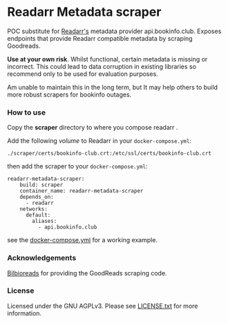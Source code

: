# Readarr Metadata scraper

POC substitute for [Readarr's](https://github.com/Readarr/Readarr) metadata provider api.bookinfo.club.
Exposes endpoints that provide Readarr compatible metadata by scraping Goodreads.



**Use at your own risk**. Whilst functional, certain metadata is missing or incorrect. This could lead to data corruption in
existing libraries so recommend only to be used for evaluation purposes.     

Am unable to maintain this in the long term, but It may help others to build more robust scrapers for bookinfo outages.

### How to use

Copy the **scraper** directory to where you compose readarr .

Add the following _volume_ to Readarr in your `docker-compose.yml`:

    ./scraper/certs/bookinfo-club.crt:/etc/ssl/certs/bookinfo-club.crt

then add the scraper to your `docker-compose.yml`:
```
readarr-metadata-scraper:
    build: scraper
    container_name: readarr-metadata-scraper
    depends_on:
      - readarr
    networks:
      default:
        aliases:
          - api.bookinfo.club
```

see the [docker-compose.yml](docker-compose.yml) for a working example. 

### Acknowledgements 

[Bilbioreads](https://biblioreads.eu.org/) for providing the GoodReads scraping code. 
### License
Licensed under the GNU AGPLv3. Please see [LICENSE.txt](LICENSE.txt) for more information.


